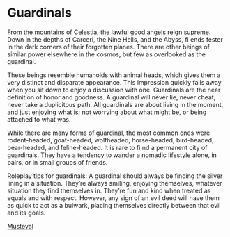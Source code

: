 # Guardinals
From the mountains of Celestia, the lawful good angels reign supreme. Down in the depths of Carceri, the Nine Hells, and the Abyss, fi ends fester in the dark corners of their forgotten planes. There are other beings of similar power elsewhere in the cosmos, but few as overlooked as the guardinal.

These beings resemble humanoids with animal heads, which gives them a very distinct and disparate appearance. This impression quickly falls away when you sit down to enjoy a discussion with one. Guardinals are the near definition of honor and goodness. A guardinal will never lie, never cheat, never take a duplicitous path. All guardinals are about living in the moment, and just enjoying what is; not worrying about what might be, or being attached to what was. 

While there are many forms of guardinal, the most common ones were rodent-headed, goat-headed, wolfheaded, horse-headed, bird-headed, bear-headed, and feline-headed. It is rare to fi nd a permanent city of guardinals. They have a tendency to wander a nomadic lifestyle alone, in pairs, or in small groups of friends. 

Roleplay tips for guardinals: A guardinal should always be finding the silver lining in a situation. They’re always smiling, enjoying themselves, whatever situation they find themselves in. They’re fun and kind when treated as equals and with respect. However, any sign of an evil deed will have them as quick to act as a bulwark, placing themselves directly between that evil and its goals.

[Musteval](Musteval.md)
